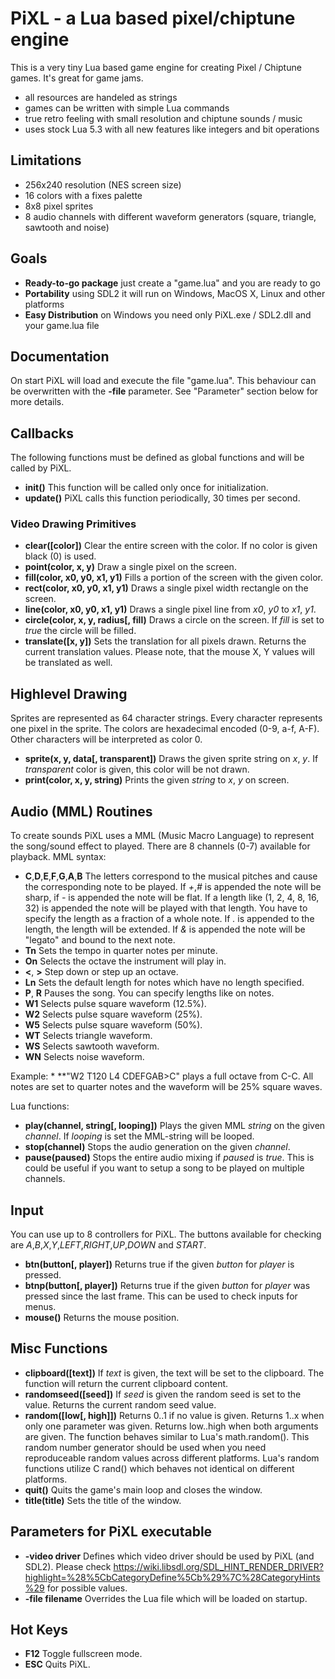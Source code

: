# PiXL - a Lua based pixel/chiptune engine

This is a very tiny Lua based game engine for creating Pixel / Chiptune games. It's great for game jams.

* all resources are handeled as strings
* games can be written with simple Lua commands
* true retro feeling with small resolution and chiptune sounds / music
* uses stock Lua 5.3 with all new features like integers and bit operations

## Limitations

* 256x240 resolution (NES screen size)
* 16 colors with a fixes palette
* 8x8 pixel sprites
* 8 audio channels with different waveform generators (square, triangle, sawtooth and noise)

## Goals

* **Ready-to-go package** just create a "game.lua" and you are ready to go
* **Portability** using SDL2 it will run on Windows, MacOS X, Linux and other platforms
* **Easy Distribution** on Windows you need only PiXL.exe / SDL2.dll and your game.lua file

## Documentation

On start PiXL will load and execute the file "game.lua". This behaviour can be overwritten with the **-file** parameter. See "Parameter" section below for more details.

## Callbacks

The following functions must be defined as global functions and will be called by PiXL.

* **init()** This function will be called only once for initialization.
* **update()** PiXL calls this function periodically, 30 times per second.

### Video Drawing Primitives

* **clear([color])** Clear the entire screen with the color. If no color is given black (0) is used.
* **point(color, x, y)** Draw a single pixel on the screen.
* **fill(color, x0, y0, x1, y1)** Fills a portion of the screen with the given color.
* **rect(color, x0, y0, x1, y1)** Draws a single pixel width rectangle on the screen.
* **line(color, x0, y0, x1, y1)** Draws a single pixel line from *x0*, *y0* to *x1*, *y1*.
* **circle(color, x, y, radius[, fill)** Draws a circle on the screen. If *fill* is set to *true* the circle will be filled.
* **translate([x, y])** Sets the translation for all pixels drawn. Returns the current translation values. Please note, that the mouse X, Y values will be translated as well.

## Highlevel Drawing

Sprites are represented as 64 character strings. Every character represents one pixel in the sprite. The colors are hexadecimal encoded (0-9, a-f, A-F).
Other characters will be interpreted as color 0.

* **sprite(x, y, data[, transparent])** Draws the given sprite string on *x*, *y*. If *transparent* color is given, this color will be not drawn.
* **print(color, x, y, string)** Prints the given *string* to *x*, *y* on screen.

## Audio (MML) Routines

To create sounds PiXL uses a MML (Music Macro Language) to represent the song/sound effect to played. There are 8 channels (0-7) available for playback.
MML syntax:
* **C**,**D**,**E**,**F**,**G**,**A**,**B** The letters correspond to the musical pitches and cause the corresponding note to be played. If *+*,*#* is appended the note will be sharp, if *-* is appended the note will be flat. If a length like (1, 2, 4, 8, 16, 32) is appended the note will be played with that length. You have to specify the length as a fraction of a whole note. If *.* is appended to the length, the length will be extended. If *&* is appended the note will be "legato" and bound to the next note.
* **Tn** Sets the tempo in quarter notes per minute.
* **On** Selects the octave the instrument will play in.
* **<**, **>** Step down or step up an octave.
* **Ln** Sets the default length for notes which have no length specified.
* **P**, **R** Pauses the song. You can specify lengths like on notes.
* **W1** Selects pulse square waveform (12.5%).
* **W2** Selects pulse square waveform (25%).
* **W5** Selects pulse square waveform (50%).
* **WT** Selects triangle waveform.
* **WS** Selects sawtooth waveform.
* **WN** Selects noise waveform.

Example:
    * **"W2 T120 L4 CDEFGAB>C" plays a full octave from C-C. All notes are set to quarter notes and the waveform will be 25% square waves.


Lua functions:

* **play(channel, string[, looping])** Plays the given MML *string* on the given *channel*. If *looping* is set the MML-string will be looped.
* **stop(channel)** Stops the audio generation on the given *channel*.
* **pause(paused)** Stops the entire audio mixing if *paused* is *true*. This is could be useful if you want to setup a song to be played on multiple channels.

## Input

You can use up to 8 controllers for PiXL. The buttons available for checking are *A*,*B*,*X*,*Y*,*LEFT*,*RIGHT*,*UP*,*DOWN* and *START*.

* **btn(button[, player])** Returns true if the given *button* for *player* is pressed.
* **btnp(button[, player])** Returns true if the given *button* for *player* was pressed since the last frame. This can be used to check inputs for menus.
* **mouse()** Returns the mouse position.

## Misc Functions

* **clipboard([text])** If *text* is given, the text will be set to the clipboard. The function will return the current clipboard content.
* **randomseed([seed])** If *seed* is given the random seed is set to the value. Returns the current random seed value.
* **random([low[, high]])** Returns 0..1 if no value is given. Returns 1..x when only one parameter was given. Returns low..high when both arguments are given. The function behaves similar to Lua's math.random(). This random number generator should be used when you need reproduceable random values across different platforms. Lua's random functions utilize C rand() which behaves not identical on different platforms.
* **quit()** Quits the game's main loop and closes the window.
* **title(title)** Sets the title of the window.

## Parameters for PiXL executable

* **-video driver** Defines which video driver should be used by PiXL (and SDL2). Please check https://wiki.libsdl.org/SDL_HINT_RENDER_DRIVER?highlight=%28%5CbCategoryDefine%5Cb%29%7C%28CategoryHints%29 for possible values.
* **-file filename** Overrides the Lua file which will be loaded on startup.

## Hot Keys

* **F12** Toggle fullscreen mode.
* **ESC** Quits PiXL.
